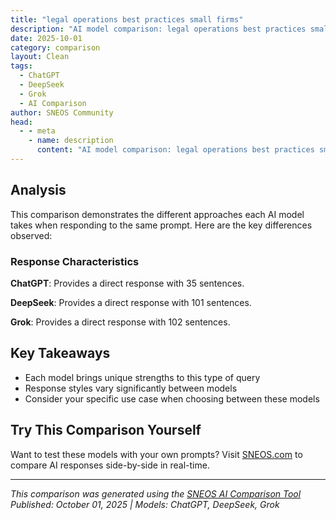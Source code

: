 ```yaml
---
title: "legal operations best practices small firms"
description: "AI model comparison: legal operations best practices small firms..."
date: 2025-10-01
category: comparison
layout: Clean
tags:
  - ChatGPT
  - DeepSeek
  - Grok
  - AI Comparison
author: SNEOS Community
head:
  - - meta
    - name: description
      content: "AI model comparison: legal operations best practices small firms..."
---
```


<ChatComparison
  title="legal operations best practices small firms"
  prompt="legal operations best practices small firms"
  :responses='{
    "ChatGPT": "Certainly! Here are some best practices for legal operations tailored specifically for small law firms:\n\n### 1. **Streamline Administrative Tasks**\n- **Use Practice Management Software:** Implement user-friendly tools like Clio, MyCase, or PracticePanther to manage cases, deadlines, documents, time tracking, and billing efficiently.\n- **Automate Routine Tasks:** Automate document generation, appointment reminders, invoicing, and follow-ups to save time and reduce errors.\n\n### 2. **Financial Management**\n- **Transparent Billing Practices:** Use clear, consistent billing methods and communicate fees upfront with clients.\n- **Regular Budgeting and Expense Tracking:** Monitor costs regularly to manage cash flow better and identify areas to reduce expenses.\n- **Consider Alternative Fee Arrangements:** Offer fixed fees, subscription models, or phased billing to attract and retain clients.\n\n### 3. **Efficient Document Management**\n- **Centralized Document Storage:** Use cloud-based systems like Dropbox, Google Drive, or legal-specific platforms to store, organize, and securely share documents.\n- **Standardized Templates:** Create and maintain standard document templates for common contracts and pleadings to reduce drafting time.\n\n### 4. **Compliance and Risk Management**\n- **Maintain Data Security:** Use encryption, secure passwords, and access controls to safeguard sensitive client information.\n- **Regular Training:** Keep the team updated on legal ethics, confidentiality, and regulatory changes.\n- **Professional Liability Insurance:** Ensure adequate coverage to mitigate risks.\n\n### 5. **Client Communication and Relationship Management**\n- **Use CRM Tools:** Even simple customer relationship management (CRM) tools help track client interactions and follow-ups.\n- **Set Expectations Clearly:** Define scope, timelines, and costs upfront to avoid misunderstandings.\n- **Solicit Feedback:** Regularly gather client feedback to improve services.\n\n### 6. **Leverage Technology for Collaboration**\n- **Virtual Meetings:** Use Zoom, Microsoft Teams, or similar platforms for client consultations and team meetings.\n- **Collaboration Tools:** Use tools like Slack or Microsoft Teams for internal communication.\n\n### 7. **Outsource Non-Core Functions**\n- **Consider Virtual Assistants or Freelancers:** Delegate tasks such as bookkeeping, transcription, or specialized research.\n- **Use Legal Process Outsourcing:** For document review, discovery, or other time-consuming tasks to reduce costs.\n\n### 8. **Develop a Strong Onboarding Process**\n- Ensure new clients and staff understand policies, procedures, and tools used within the firm.\n\n### 9. **Continuous Improvement**\n- **Track Metrics:** Collect data on case outcomes, billing efficiency, client satisfaction, etc., to identify improvement opportunities.\n- **Professional Development:** Encourage and support ongoing training and certification for all team members.\n\n### 10. **Focus on Culture and Well-being**\n- Foster a positive work environment to retain talent and improve productivity.\n\n---\n\n**Summary:** For small law firms, emphasizing practical technology adoption, efficient process management, clear communication, and financial discipline are key legal operations best practices. This approach helps maximize resources, reduce overhead, and deliver better client service.",
    "DeepSeek": "Of course. Legal operations for small firms is about being smart, lean, and strategic. You don\u0027t need a massive budget or a dedicated \u0022Legal Ops\u0022 team; you need to implement systems that save time, reduce costs, and improve client service.\n\nHere is a comprehensive guide to legal operations best practices tailored for small firms.\n\n### Core Philosophy for Small Firms\n**Focus on ROI, Not Fads.** Every tool and process should directly address a pain point: saving time, preventing errors, or getting you paid faster. Start small, master one system, then add another.\n\n---\n\n### 1. Technology \u0026 Tools: Work Smarter, Not Harder\nThis is your biggest leverage point. Avoid \u0022tool sprawl\u0022\u2014using too many disconnected apps.\n\n**Essential Tech Stack for a Small Firm:**\n\n*   **Practice Management Software (The Command Center):**\n    *   **Why:** This is non-negotiable. It integrates your contacts, matters, calendar, documents, timekeeping, and billing into one system.\n    *   **Best Practices:**\n        *   **Choose one and commit:** Popular options for small firms include **Clio, PracticePanther, and MyCase**. Most offer free trials.\n        *   **Centralize everything:** Every client, matter, and email should be in the system. Stop using standalone spreadsheets and sticky notes.\n        *   **Use time-tracking features:** Track *all* your time, everywhere (phone, email, research) via desktop timers, mobile apps, and email integrations.\n\n*   **Document Management System (DMS):**\n    *   **Why:** To end the chaos of \u0022Document Final FINAL v2.docx\u0022 scattered across desktops and USB drives.\n    *   **Best Practices:**\n        *   **You may not need a separate DMS:** Your practice management software often has a good built-in DMS.\n        *   **Use a consistent folder structure:** Create a standard matter template (e.g., Client Intake, Pleadings, Correspondence, Research, Bills).\n        *   **Cloud-based is key:** Use SharePoint, Google Drive, or the cloud storage integrated with your practice manager. This enables secure remote access and automatic backups.\n\n*   **Financial Management \u0026 Billing:**\n    *   **Why:** To improve cash flow and get a clear picture of your firm\u0027s financial health.\n    *   **Best Practices:**\n        *   **Automate invoicing:** Send invoices regularly (e.g., on the 1st of every month) directly from your practice management software.\n        *   **Offer easy payment options:** Integrate with a payment processor like LawPay to accept credit cards and e-checks. Include a \u0022Pay Now\u0022 button on your invoices.\n        *   **Track KPIs:** Regularly review a few key metrics: **Accounts Receivable Aging, Realization Rate** (billable hours worked vs. billed), and **Collection Rate** (billed vs. collected).\n\n*   **Communication \u0026 Collaboration:**\n    *   **Why:** To present a professional, unified front to clients and streamline internal communication.\n    *   **Best Practices:**\n        *   **Use a professional email domain:** \u0060yourname@firmname.com\u0060, not \u0060firmname@gmail.com\u0060.\n        *   **Adopt a secure client portal:** This is often part of your practice management software. Use it to share documents and messages securely, reducing unencrypted email.\n        *   **Establish communication protocols:** Set expectations with clients on response times and preferred methods of communication (e.g., \u0022Urgent issues by phone, all else by portal\u0022).\n\n### 2. Process \u0026 Workflow: Create Consistency\nStandardized processes reduce errors, train new staff faster, and ensure clients get a consistent experience.\n\n*   **Client Intake \u0026 Onboarding:**\n    *   **Best Practices:**\n        *   **Create a checklist:** A standardized list for every new client (Conflict Check, Engagement Letter Sent/Signed, Client Info Sheet Completed, Initial Retainer Received).\n        *   **Automate conflict checks:** Use your practice management software to run conflicts by name.\n        *   **Use digital engagement letters:** Tools like DocuSign or HelloSign make signing fast and secure.\n        *   **Collect the retainer upfront.** This is a crucial cash flow and risk management practice.\n\n*   **Matter Management:**\n    *   **Best Practices:**\n        *   **Develop matter plans/checklists:** Create reusable templates for different case types (e.g., a litigation matter plan with key deadlines, discovery checklist, or a corporate formation checklist).\n        *   **Automate deadline tracking:** Use your practice management software\u0027s calendar rules (e.g., \u0022Answer due 21 days from service\u0022) to avoid missing critical dates.\n\n*   **Knowledge Management (KM):**\n    *   **Why:** Stop reinventing the wheel. Capture your firm\u0027s institutional knowledge.\n    *   **Best Practices:**\n        *   **Create a \u0022Model Documents\u0022 folder:** Store clean copies of your best pleadings, contracts, letters, and discovery responses.\n        *   **Build a clause library:** For transactional practices, keep a collection of commonly used (and vetted) clauses for contracts.\n        *   **Use matter post-mortems:** After a case closes, spend 15 minutes noting what worked, what didn\u0027t, and what you\u0027d do differently next time.\n\n### 3. Financial \u0026 Business Intelligence: Know Your Numbers\nYou are a business. You must understand your financial data to make informed decisions.\n\n*   **Pricing \u0026 Billing:**\n    *   **Best Practices:**\n        *   **Consider alternative fee arrangements (AFAs):** For appropriate matters, offer flat fees, subscription plans, or packaged services. This can make your services more predictable and attractive to clients.\n        *   **Bill frequently:** Don\u0027t let bills pile up. Monthly billing keeps cash flowing and reduces sticker shock for clients.\n        *   **Review your rates annually:** Are your hourly rates competitive? Are your flat fees profitable?\n\n*   **Reporting:**\n    *   **Best Practices:**\n        *   **Run a monthly profit \u0026 loss (P\u0026L) statement.**\n        *   **Track your top 5 KPIs:** For small firms, focus on: **1) Revenue**, **2) Accounts Receivable**, **3) Realization Rate**, **4) New Matters Opened**, and **5) Client Satisfaction**.\n\n### 4. Strategic Planning: Work *On* Your Firm\nCarve out time to think about the future, not just the day\u0027s emergencies.\n\n*   **Set Annual Goals:**\n    *   **Best Practices:**\n        *   Set 3-5 clear, measurable goals for the year (e.g., \u0022Increase revenue by 15%,\u0022 \u0022Launch a new practice area,\u0022 \u0022Improve net promoter score by 10 points\u0022).\n        *   Review these goals quarterly.\n\n*   **Marketing \u0026 Business Development:**\n    *   **Best Practices:**\n        *   **Specialize and articulate your value:** What makes your firm different? \u0022We help small business owners with contracts\u0022 is okay. \u0022We are the HR legal partner for tech startups in [Your City]\u0022 is better.\n        *   **Leverage your network:** Your best source of new work is existing happy clients and professional contacts. Systematically keep in touch.\n        *   **Have a simple, mobile-friendly website.** It\u0027s your digital front door.\n\n### Implementation Roadmap: Where to Start\n\nDon\u0027t try to do everything at once. Follow this phased approach:\n\n1.  **Phase 1: Foundation (Months 1-3)**\n    *   **Action:** Select and implement a **Practice Management System**. This is your #1 priority.\n    *   **Goal:** Get all new clients and matters into the system. Start tracking time electronically.\n\n2.  **Phase 2: Efficiency (Months 4-6)**\n    *   **Action:** **Standardize your core processes.** Create your client intake checklist, matter templates, and model documents library.\n    *   **Goal:** Reduce the mental load of \u0022how\u0022 to do repetitive tasks.\n\n3.  **Phase 3: Optimization (Months 7-12)**\n    *   **Action:** **Tighten your financial controls.** Implement automated billing with online payments. Start reviewing your monthly KPIs.\n    *   **Goal:** Improve cash flow and gain insight into firm profitability.\n\nBy adopting these best practices, a small firm can punch far above its weight, delivering high-quality legal services efficiently and building a sustainable, profitable business.",
    "Grok": "Legal operations (Legal Ops) refers to the management and optimization of processes, technology, and resources within a legal department or law firm to improve efficiency, reduce costs, and enhance service delivery. For small law firms, implementing legal operations best practices can be a game-changer despite limited resources. Below are some tailored best practices for small firms to streamline operations and maximize impact:\n\n---\n\n### 1. **Develop a Clear Strategy and Prioritize Goals**\n   - **Why it matters**: Small firms often operate with constrained budgets and staff, so aligning legal operations with the firm\u0027s business objectives ensures resources are used effectively.\n   - **Best Practices**:\n     - Define short-term and long-term goals for legal operations (e.g., reducing overhead, improving client response times, or automating billing).\n     - Focus on high-impact, low-cost initiatives first, such as process standardization or affordable technology adoption.\n     - Regularly assess and adjust strategies based on client feedback and firm performance metrics.\n\n---\n\n### 2. **Leverage Affordable Technology**\n   - **Why it matters**: Technology can automate repetitive tasks, improve accuracy, and save time, even for small firms with limited budgets.\n   - **Best Practices**:\n     - Invest in cloud-based practice management software (e.g., Clio, MyCase, or PracticePanther) for case tracking, billing, and client communication.\n     - Use free or low-cost tools for document management (e.g., Google Drive, Dropbox) and collaboration (e.g., Slack, Microsoft Teams).\n     - Implement e-signature tools (e.g., DocuSign, HelloSign) to streamline client agreements and reduce paperwork.\n     - Explore AI-powered tools for legal research (e.g., ROSS Intelligence) or contract review to save time on routine tasks.\n     - Ensure cybersecurity measures are in place, such as encryption and secure file storage, to protect client data.\n\n---\n\n### 3. **Standardize Processes and Workflows**\n   - **Why it matters**: Consistent processes reduce errors, improve efficiency, and make it easier to onboard new staff or scale operations.\n   - **Best Practices**:\n     - Create templates for common documents (e.g., contracts, pleadings, client intake forms) to save time and ensure uniformity.\n     - Develop checklists for recurring tasks like client onboarding, case management, or billing to ensure nothing is overlooked.\n     - Document standard operating procedures (SOPs) for key functions, even if the team is small, to maintain consistency.\n     - Automate routine workflows (e.g., client reminders, invoice generation) using practice management tools.\n\n---\n\n### 4. **Optimize Financial Management**\n   - **Why it matters**: Small firms must manage cash flow carefully, and efficient billing and budgeting practices can prevent financial strain.\n   - **Best Practices**:\n     - Use time-tracking and billing software to accurately capture billable hours and reduce disputes with clients.\n     - Implement transparent pricing models (e.g., flat fees, subscription models) to build trust and predictability for clients.\n     - Monitor key financial metrics like realization rates (hours billed vs. hours worked) and collection rates (amount billed vs. amount collected).\n     - Regularly review vendor contracts and software subscriptions to eliminate unnecessary expenses.\n     - Maintain trust accounts and comply with ethical billing practices to avoid regulatory issues.\n\n---\n\n### 5. **Focus on Client Experience**\n   - **Why it matters**: Client satisfaction drives referrals and repeat business, which are critical for small firms with limited marketing budgets.\n   - **Best Practices**:\n     - Implement a client intake process that is quick and user-friendly (e.g., online forms, clear communication of expectations).\n     - Use client portals (often built into practice management software) to provide real-time updates on case progress and billing.\n     - Solicit feedback after cases are closed to identify areas for improvement and strengthen client relationships.\n     - Communicate proactively to manage expectations and avoid misunderstandings.\n\n---\n\n### 6. **Build a Scalable Team Structure**\n   - **Why it matters**: Small firms often rely on a lean team, so roles and responsibilities must be clear to avoid bottlenecks.\n   - **Best Practices**:\n     - Cross-train staff to handle multiple roles, ensuring coverage during absences or peak workloads.\n     - Outsource non-core activities (e.g., bookkeeping, IT support, or marketing) to freelancers or specialized providers to save time and money.\n     - Hire virtual assistants or paralegals for administrative tasks, freeing up attorneys for billable work.\n     - Foster a culture of accountability by setting clear performance metrics and conducting regular check-ins.\n\n---\n\n### 7. **Measure Performance with Key Metrics**\n   - **Why it matters**: Data-driven decisions help small firms allocate resources effectively and identify areas for improvement.\n   - **Best Practices**:\n     - Track metrics like billable hours per attorney, average case resolution time, and client acquisition costs.\n     - Monitor client satisfaction through surveys or Net Promoter Scores (NPS).\n     - Use dashboards in practice management tools to visualize performance trends and make informed decisions.\n     - Review metrics monthly or quarterly to adjust operations as needed.\n\n---\n\n### 8. **Stay Compliant and Manage Risk**\n   - **Why it matters**: Small firms can face significant penalties for non-compliance, and risk management protects both the firm and its clients.\n   - **Best Practices**:\n     - Stay updated on state and federal regulations affecting your practice area and jurisdiction.\n     - Implement a conflict-of-interest checking system during client intake to avoid ethical violations.\n     - Maintain malpractice insurance to protect against potential claims.\n     - Regularly back up data and have a disaster recovery plan in place to mitigate risks from data breaches or natural disasters.\n\n---\n\n### 9. **Invest in Continuous Learning and Training**\n   - **Why it matters**: Keeping skills and knowledge up-to-date ensures the firm remains competitive and compliant with evolving laws and technologies.\n   - **Best Practices**:\n     - Allocate time and budget for continuing legal education (CLE) for attorneys and staff.\n     - Train team members on new software tools to maximize their value.\n     - Stay informed about legal ops trends through industry groups like the Corporate Legal Operations Consortium (CLOC) or local bar associations.\n     - Encourage knowledge-sharing within the team to spread best practices.\n\n---\n\n### 10. **Network and Collaborate for Growth**\n   - **Why it matters**: Small firms can amplify their capabilities by building partnerships and tapping into external resources.\n   - **Best Practices**:\n     - Join local or regional bar associations for networking, referrals, and access to shared resources.\n     - Collaborate with other small firms to co-counsel on larger cases or share overhead costs for tools and subscriptions.\n     - Build relationships with legal tech providers for discounts or tailored solutions for small firms.\n     - Engage with clients and the community through events or pro bono work to enhance visibility and reputation.\n\n---\n\n### Challenges for Small Firms and How to Address Them\n- **Limited Budget**: Focus on low-cost or free tools and prioritize investments with the highest ROI (e.g., practice management software over expensive marketing campaigns).\n- **Time Constraints**: Start with small, manageable projects (e.g., automating one process at a time) and gradually scale up.\n- **Resistance to Change**: Educate staff on the benefits of new tools or processes and involve them in decision-making to gain buy-in.\n\n---\n\n### Key Takeaways\nSmall law firms can achieve significant operational improvements by adopting a strategic, technology-driven, and client-focused approach to legal operations. Start small by identifying pain points (e.g., inefficient billing or poor client communication), implement affordable solutions, and measure outcomes to refine processes over time. Building a culture of efficiency and adaptability will position the firm for sustainable growth and client satisfaction.\n\nIf you\u2019re looking for specific tools, templates, or further guidance on a particular area (e.g., budgeting for tech or process mapping), let me know!"
  }'
  published-date="21:44"
/>

## Analysis

This comparison demonstrates the different approaches each AI model takes when responding to the same prompt. Here are the key differences observed:

### Response Characteristics

**ChatGPT**: Provides a direct response with 35 sentences. 

**DeepSeek**: Provides a direct response with 101 sentences. 

**Grok**: Provides a direct response with 102 sentences. 

## Key Takeaways

- Each model brings unique strengths to this type of query
- Response styles vary significantly between models
- Consider your specific use case when choosing between these models

## Try This Comparison Yourself

Want to test these models with your own prompts? Visit [SNEOS.com](https://sneos.com) to compare AI responses side-by-side in real-time.

---

*This comparison was generated using the [SNEOS AI Comparison Tool](https://sneos.com)*
*Published: October 01, 2025 | Models: ChatGPT, DeepSeek, Grok*
